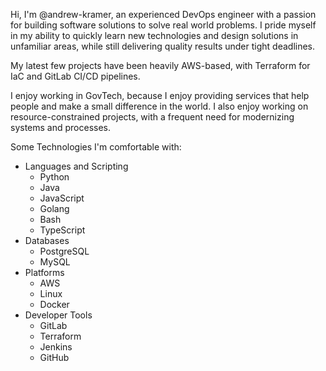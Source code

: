 Hi, I'm @andrew-kramer, an experienced DevOps engineer with a passion for building software solutions to solve real world problems. I pride myself in my ability to quickly learn new technologies and design solutions in unfamiliar areas, while still delivering quality results under tight deadlines.

My latest few projects have been heavily AWS-based, with Terraform for IaC and GitLab CI/CD pipelines.

I enjoy working in GovTech, because I enjoy providing services that help people and make a small difference in the world. I also enjoy working on resource-constrained projects, with a frequent need for modernizing systems and processes.

Some Technologies I'm comfortable with:
* Languages and Scripting
  * Python
  * Java
  * JavaScript
  * Golang
  * Bash
  * TypeScript
* Databases
  * PostgreSQL
  * MySQL
* Platforms
  * AWS
  * Linux
  * Docker
* Developer Tools
  * GitLab
  * Terraform
  * Jenkins
  * GitHub
